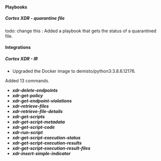 #### Playbooks
##### Cortex XDR - quarantine file
todo: change this : Added a playbook that gets the status of a quarantined file.

#### Integrations
##### Cortex XDR - IR
- Upgraded the Docker image to demisto/python3:3.8.6.12176.

Added 13 commands.
  - ***xdr-delete-endpoints***
  - ***xdr-get-policy***
  - ***xdr-get-endpoint-violations***
  - ***xdr-retrieve-files***
  - ***xdr-retrieve-file-details***
  - ***xdr-get-scripts***
  - ***xdr-get-script-metadata***
  - ***xdr-get-script-code***
  - ***xdr-run-script***
  - ***xdr-get-script-execution-status***
  - ***xdr-get-script-execution-results***
  - ***xdr-get-script-execution-result-files***
  - ***xdr-insert-simple-indicator***

